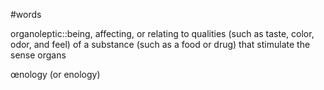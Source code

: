 #words

organoleptic::being, affecting, or relating to qualities (such as taste, color, odor, and feel) of a substance (such as a food or drug) that stimulate the sense organs

œnology (or enology)